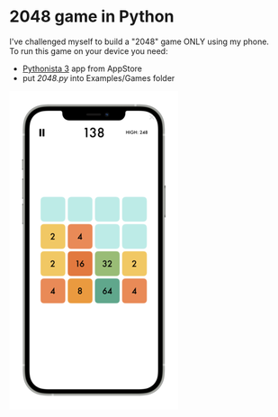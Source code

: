 # 2048 game in Python
I've challenged myself to build a "2048" game ONLY using my phone.  
To run this game on your device you need:
- [Pythonista 3](https://apps.apple.com/us/app/pythonista-3/id1085978097?ls=1) app from AppStore
- put _2048.py_ into Examples/Games folder

<img alt="2048 in-game screenshot" src="./screenshot.png" width="300">
